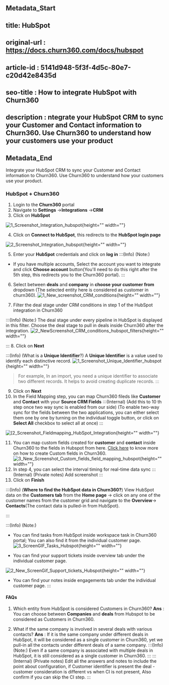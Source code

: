 ## Metadata_Start
## title: HubSpot
## original-url : https://docs.churn360.com/docs/hubspot
## article-id : 5141d948-5f3f-4d5c-80e7-c20d42e8435d
## seo-title : How to integrate HubSpot with Churn360
## description : ntegrate your HubSpot CRM to sync your Customer and Contact information to Churn360. Use Churn360 to understand how your customers use your product
## Metadata_End
Integrate your HubSpot CRM to sync your Customer and Contact information to Churn360. Use Churn360 to understand how your customers use your product.

 ###  HubSpot + Churn360
 1. Login to the **Churn360** portal
2. Navigate to **Settings** →**Integrations** →**CRM**
3. Click on **HubSpot**  

![1_Screenshot_Integration_hubspot](https://cdn.document360.io/b618a27d-7a6e-4dfb-84d1-30d3ef656644/Images/Documentation/1_Screenshot_Integration_hubspot.png){height="" width=""}


4. Click on **Connect to HubSpot**, this redirects to the **HubSpot login page**

![2_Screenshot_Integration_hubspot](https://cdn.document360.io/b618a27d-7a6e-4dfb-84d1-30d3ef656644/Images/Documentation/2_Screenshot_Integration_hubspot.png){height="" width=""}

5. Enter your **HubSpot** credentials and click on  **log in** 
 :::(Info) (Note:)
* If you have multiple accounts, Select the account you want to integrate and click **Choose account** button(You'll need to do this right after the 5th step, this redirects you to the Churn360 portal). 
:::
6. Select between **deals** and **company** in **choose your customer from** dropdown (The selected entity here is considered as customer in churn360).
![1_New_screenshot_CRM_conditions](https://cdn.document360.io/b618a27d-7a6e-4dfb-84d1-30d3ef656644/Images/Documentation/1_New_screenshot_CRM_conditions.png){height="" width=""}

7. Filter the deal stage under CRM conditions in step 1 of the HubSpot integration in Churn360

:::(Info) (Note:)
The deal stage under every pipeline in HubSpot is displayed in this filter. Choose the deal stage to pull in deals inside Churn360 after the integration.
![2_NewScreenshot_CRM_conditions_hubspot_filters](https://cdn.document360.io/b618a27d-7a6e-4dfb-84d1-30d3ef656644/Images/Documentation/2_NewScreenshot_CRM_conditions_hubspot_filters.png){height="" width=""}


:::
8. Click on **Next**

:::(Info) (What is a **Unique Identifier**?)
A **Unique Identifier** is  a value used to identify each distinctive record.
![1_Screenshot_Unique_Identifier_hubspot](https://cdn.document360.io/b618a27d-7a6e-4dfb-84d1-30d3ef656644/Images/Documentation/1_Screenshot_Unique_Identifier_hubspot.png){height="" width=""}


> For example, In an import, you need a unique identifier to associate two different records. It helps to avoid creating duplicate records.
:::

9. Click on **Next**
10. In the Field Mapping step, you can map Churn360 fileds like  **Customer** and **Contact**  with your **Source CRM Fields** 
:::(Internal) (Add this to 10 th step once two way sync is enabled from our side)
(To enable two-way sync for the fields between the two applications, you can either select them one by one by turning on the individual toggle button, or click on  **Select All** checkbox to select all at once) 
:::

![\[2_Screenshot_Fieldmapping_HubSpot_Integration](https://cdn.document360.io/b618a27d-7a6e-4dfb-84d1-30d3ef656644/Images/Documentation/%5B2_Screenshot_Fieldmapping_HubSpot_Integration.png){height="" width=""}

11. You can map custom fields created for **customer** and **contact** inside Churn360 to the fields in Hubspot from here. [Click here](/v1/docs/custom-fields) to know more on how to create Custom fields in Churn360. 
![3_New_Screenshot_Custom_fields_field_mapping_hubspot](https://cdn.document360.io/b618a27d-7a6e-4dfb-84d1-30d3ef656644/Images/Documentation/3_New_Screenshot_Custom_fields_field_mapping_hubspot.png){height="" width=""}
12. In step 4, you can select the interval timing for real-time data sync 
:::(Internal) (Private notes)
Add screenshot 
:::
13. Click on **Finish** 

:::(Info) (**Where to find the HubSpot data in Churn360?**)
View HubSpot data on  the **Customers tab** from the **Home page** → click on any one of the customer names from the customer grid and navigate to the **Overview**→ **Contacts**(The contact data is pulled-in from HubSpot).




:::

:::(Info) (Note:)
* You can find tasks from HubSpot inside workspace task in Churn360 portal; You can also find it from the individual customer page.
![3_ScreenGIF_Tasks_Hubspot](https://cdn.document360.io/b618a27d-7a6e-4dfb-84d1-30d3ef656644/Images/Documentation/3_ScreenGIF_Tasks_Hubspot.gif){height="" width=""}

* You can find your support tickets inside overview tab under the individual customer page.

![2_New_ScreenGif_Support_tickets_Hubspot](https://cdn.document360.io/b618a27d-7a6e-4dfb-84d1-30d3ef656644/Images/Documentation/2_New_ScreenGif_Support_tickets_Hubspot.gif){height="" width=""}

* You can find your notes inside engagements tab under the individual customer page.
:::
#### FAQs
1. Which entity from HubSpot is considered Customers in Churn360?
   **Ans** : You can choose between **Companies** and **deals** from Hubspot to be considered as Customers in Churn360.

2. What if the same company is involved in several deals with various contacts?
      **Ans** : If it is the same company under different deals in HubSpot, it will be considered as a single customer in Churn360, yet we pull-in all the contacts under different deals of a same company.
:::(Info) (Note:)
Even if a same company is associated with multiple deals in HubSpot, it is still considered as a single customer in Churn360.
:::
:::(Internal) (Private notes)
Edit all the answers and notes to include the point about configuration, if Customer identifier is present the deal -customer consideration is different vs when CI is not present, Also confirm if you can skip the CI step. 
:::
